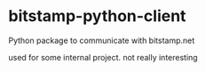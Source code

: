 # bitstamp-python-client
Python package to communicate with bitstamp.net

used for some internal project.
not really interesting
